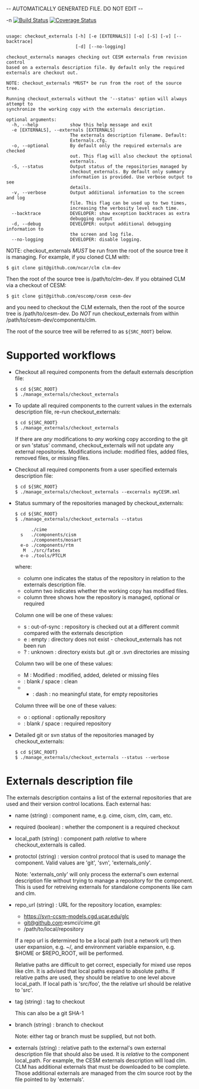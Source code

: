 -- AUTOMATICALLY GENERATED FILE. DO NOT EDIT --

-n [![Build Status](https://travis-ci.org/NCAR/manage_externals.svg?branch=master)](https://travis-ci.org/NCAR/manage_externals)
[![Coverage Status](https://coveralls.io/repos/github/NCAR/manage_externals/badge.svg?branch=master)](https://coveralls.io/github/NCAR/manage_externals?branch=master)
```

usage: checkout_externals [-h] [-e [EXTERNALS]] [-o] [-S] [-v] [--backtrace]
                          [-d] [--no-logging]

checkout_externals manages checking out CESM externals from revision control
based on a externals description file. By default only the required
externals are checkout out.

NOTE: checkout_externals *MUST* be run from the root of the source tree.

Running checkout_externals without the '--status' option will always attempt to
synchronize the working copy with the externals description.

optional arguments:
  -h, --help            show this help message and exit
  -e [EXTERNALS], --externals [EXTERNALS]
                        The externals description filename. Default:
                        Externals.cfg.
  -o, --optional        By default only the required externals are checked
                        out. This flag will also checkout the optional
                        externals.
  -S, --status          Output status of the repositories managed by
                        checkout_externals. By default only summary
                        information is provided. Use verbose output to see
                        details.
  -v, --verbose         Output additional information to the screen and log
                        file. This flag can be used up to two times,
                        increasing the verbosity level each time.
  --backtrace           DEVELOPER: show exception backtraces as extra
                        debugging output
  -d, --debug           DEVELOPER: output additional debugging information to
                        the screen and log file.
  --no-logging          DEVELOPER: disable logging.

```
NOTE: checkout_externals *MUST* be run from the root of the source tree it
is managing. For example, if you cloned CLM with:

    $ git clone git@github.com/ncar/clm clm-dev

Then the root of the source tree is /path/to/clm-dev. If you obtained
CLM via a checkout of CESM:

    $ git clone git@github.com/escomp/cesm cesm-dev

and you need to checkout the CLM externals, then the root of the
source tree is /path/to/cesm-dev. Do *NOT* run checkout_externals
from within /path/to/cesm-dev/components/clm.

The root of the source tree will be referred to as `${SRC_ROOT}` below.

# Supported workflows

  * Checkout all required components from the default externals
    description file:

        $ cd ${SRC_ROOT}
        $ ./manage_externals/checkout_externals

  * To update all required components to the current values in the
    externals description file, re-run checkout_externals:

        $ cd ${SRC_ROOT}
        $ ./manage_externals/checkout_externals

    If there are *any* modifications to *any* working copy according
    to the git or svn 'status' command, checkout_externals
    will not update any external repositories. Modifications
    include: modified files, added files, removed files, or missing
    files.

  * Checkout all required components from a user specified externals
    description file:

        $ cd ${SRC_ROOT}
        $ ./manage_externals/checkout_externals --excernals myCESM.xml

  * Status summary of the repositories managed by checkout_externals:

        $ cd ${SRC_ROOT}
        $ ./manage_externals/checkout_externals --status

              ./cime
          s   ./components/cism
              ./components/mosart
          e-o ./components/rtm
           M  ./src/fates
          e-o ./tools/PTCLM

    where:
      * column one indicates the status of the repository in relation
        to the externals description file.
      * column two indicates whether the working copy has modified files.
      * column three shows how the repository is managed, optional or required

    Column one will be one of these values:
      * s : out-of-sync : repository is checked out at a different commit
            compared with the externals description
      * e : empty : directory does not exist - checkout_externals has not been run
      * ? : unknown : directory exists but .git or .svn directories are missing

    Column two will be one of these values:
      * M : Modified : modified, added, deleted or missing files
      *   : blank / space : clean
      * - : dash : no meaningful state, for empty repositories

    Column three will be one of these values:
      * o : optional : optionally repository
      *   : blank / space : required repository

  * Detailed git or svn status of the repositories managed by checkout_externals:

        $ cd ${SRC_ROOT}
        $ ./manage_externals/checkout_externals --status --verbose

# Externals description file

  The externals description contains a list of the external
  repositories that are used and their version control locations. Each
  external has:

  * name (string) : component name, e.g. cime, cism, clm, cam, etc.

  * required (boolean) : whether the component is a required checkout

  * local_path (string) : component path *relative* to where
    checkout_externals is called.

  * protoctol (string) : version control protocol that is used to
    manage the component.  Valid values are 'git', 'svn',
    'externals_only'.

    Note: 'externals_only' will only process the external's own
    external description file without trying to manage a repository
    for the component. This is used for retreiving externals for
    standalone components like cam and clm.

  * repo_url (string) : URL for the repository location, examples:
    * https://svn-ccsm-models.cgd.ucar.edu/glc
    * git@github.com:esmci/cime.git
    * /path/to/local/repository

    If a repo url is determined to be a local path (not a network url)
    then user expansion, e.g. ~/, and environment variable expansion,
    e.g. $HOME or $REPO_ROOT, will be performed.

    Relative paths are difficult to get correct, especially for mixed
    use repos like clm. It is advised that local paths expand to
    absolute paths. If relative paths are used, they should be
    relative to one level above local_path. If local path is
    'src/foo', the the relative url should be relative to
    'src'.

  * tag (string) : tag to checkout

    This can also be a git SHA-1

  * branch (string) : branch to checkout

    Note: either tag or branch must be supplied, but not both.

  * externals (string) : relative path to the external's own external
    description file that should also be used. It is *relative* to the
    component local_path. For example, the CESM externals description
    will load clm. CLM has additional externals that must be
    downloaded to be complete. Those additional externals are managed
    from the clm source root by the file pointed to by 'externals'.
